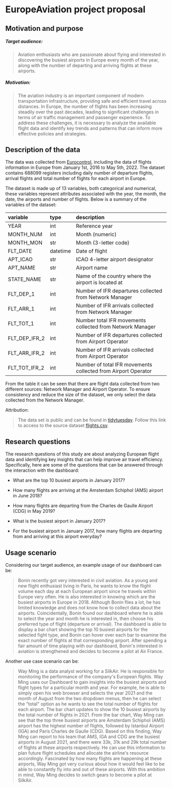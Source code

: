 
# EuropeAviation project proposal

## Motivation and purpose

##### Target audience:

> Aviation enthusiasts who are passionate about flying and interested in discovering the busiest airports in Europe every month of the year, along with the number of departing and arriving flights at these airports.

##### Motivation:

> The aviation industry is an important component of modern transportation infrastructure, providing safe and efficient travel across distances.
> In Europe, the number of flights has been increasing steadily over the past decades, leading to significant challenges in terms of air traffic management and passenger experience.
> To address these challenges, it is necessary to analyze the available flight data and identify key trends and patterns that can inform more effective policies and strategies.

## Description of the data

The data was collected from [Eurocontrol](https://ansperformance.eu/data/), including the data of flights information in Europe from January 1st, 2016 to May 5th, 2022.
The dataset contains 688099 registers including daily number of departure flights, arrival flights and total number of flights for each airport in Europe.

The dataset is made up of 13 variables, both categorical and numerical, these variables represent attributes associated with the year, the month, the date, the airports and number of flights.
Below is a summary of the variables of the dataset:

| variable      | type     | description                                                   |
|:-----------------------|:-----------------------|:-----------------------|
| YEAR          | int      | Reference year                                                |
| MONTH_NUM     | int      | Month (numeric)                                               |
| MONTH_MON     | str      | Month (3-letter code)                                         |
| FLT_DATE      | datetime | Date of flight                                                |
| APT_ICAO      | str      | ICAO 4-letter airport designator                              |
| APT_NAME      | str      | Airport name                                                  |
| STATE_NAME    | str      | Name of the country where the airport is located at           |
| FLT_DEP_1     | int      | Number of IFR departures collected from Network Manager       |
| FLT_ARR_1     | int      | Number of IFR arrivals collected from Network Manager         |
| FLT_TOT_1     | int      | Number total IFR movements collected from Network Manager     |
| FLT_DEP_IFR_2 | int      | Number of IFR departures collected from Airport Operator      |
| FLT_ARR_IFR_2 | int      | Number of IFR arrivals collected from Airport Operator        |
| FLT_TOT_IFR_2 | int      | Number of total IFR movements collected from Airport Operator |

From the table it can be seen that there are flight data collected from two different sources: Network Manager and Airport Operator.
To ensure consistency and reduce the size of the dataset, we only select the data collected from the Network Manager.

Attribution:

> The data set is public and can be found in [tidytuesday](https://github.com/rfordatascience/tidytuesday/tree/master/data/2022/2022-07-12).
> Follow this link to access to the source dataset [flights.csv](https://github.com/rfordatascience/tidytuesday/blob/master/data/2022/2022-07-12/flights.csv).

## Research questions

The research questions of this study are about analyzing European flight data and identifying key insights that can help improve air travel efficiency.
Specifically, here are some of the questions that can be answered through the interaction with the dashboard:

-   What are the top 10 busiest airports in January 2017?

-   How many flights are arriving at the Amsterdam Schiphol (AMS) airport in June 2018?

-   How many flights are departing from the Charles de Gaulle Airport (CDG) in May 2019?

-   What is the busiest airport in January 2017?

-   For the busiest airport in January 2017, how many flights are departing from and arriving at this airport everyday?

## Usage scenario 

Considering our target audience, an example usage of our dashboard can be:

> Bonin recently got very interested in civil aviation.
> As a young and new flight enthusiast living in Paris, he wants to know the flight volume each day at each European airport since he travels within Europe very often.
> He is also interested in knowing which are the busiest airports in Europe in 2018.
> Although Bonin flies a lot, he has limited knowledge and does not know how to collect data about the airports.
> Coincidentally, Bonin found our dashboard where he is able to select the year and month he is interested in, then choose his preferred type of flight (departure or arrival).
> The dashboard is able to display a bar chart showing the top 10 busiest airports for the selected fight type, and Bonin can hover over each bar to examine the exact number of flights at that corresponding airport.
> After spending a fair amount of time playing with our dashboard, Bonin's interested in aviation is strengthened and decides to become a pilot at Air France.

Another use case scenario can be:

> Way Ming is a data analyst working for a SilkAir.
> He is responsible for monitoring the performance of the company's European flights.
> Way Ming uses our Dashboard to gain insights into the busiest airports and flight types for a particular month and year.
> For example, he is able to simply open his web browser and selects the year 2021 and the month of August from the two dropdown menus, then he can select the "total" option as he wants to see the total number of flights for each airport.
> The bar chart updates to show the 10 busiest airports by the total number of flights in 2021.
> From the bar chart, Way Ming can see that the top three busiest airports are Amsterdam Schiphol (AMS) airport has the highest number of flights, followed by Istanbul Airport (IGA) and Paris Charles de Gaulle (CDG).
> Based on this finding, Way Ming can report to his team that AMS, IGA and CDG are the busiest airports in August 2021, and there were 33k, 31k and 29k total number of flights at these airports respectively.
> He can use this information to plan future flight schedules and allocate the airline's resource accordingly.
> Fascinated by how many flights are happening at these airports, Way Ming got very curious about how it would feel like to be able to constantly fly into and out of these airports.
> With this ambition in mind, Way Ming decides to switch gears to become a pilot at SilkAir.
